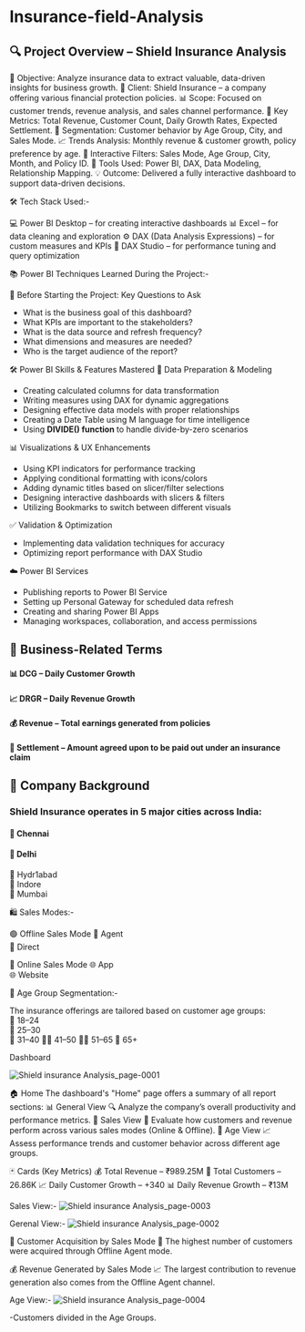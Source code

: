 # Insurance-field-Analysis
## 🔍 Project Overview – Shield Insurance Analysis

📌 Objective: Analyze insurance data to extract valuable, data-driven insights for business growth.
🏢 Client: Shield Insurance – a company offering various financial protection policies.
📊 Scope: Focused on customer trends, revenue analysis, and sales channel performance.
🧮 Key Metrics: Total Revenue, Customer Count, Daily Growth Rates, Expected Settlement.
👥 Segmentation: Customer behavior by Age Group, City, and Sales Mode.
📈 Trends Analysis: Monthly revenue & customer growth, policy preference by age.
🔁 Interactive Filters: Sales Mode, Age Group, City, Month, and Policy ID.
📂 Tools Used: Power BI, DAX, Data Modeling, Relationship Mapping.
💡 Outcome: Delivered a fully interactive dashboard to support data-driven decisions.

🛠️ Tech Stack Used:-

💻 Power BI Desktop – for creating interactive dashboards
📊 Excel – for data cleaning and exploration
⚙️ DAX (Data Analysis Expressions) – for custom measures and KPIs
🧪 DAX Studio – for performance tuning and query optimization

📚 Power BI Techniques Learned During the Project:-

🧠 Before Starting the Project: Key Questions to Ask
- What is the business goal of this dashboard?
- What KPIs are important to the stakeholders?
- What is the data source and refresh frequency?
- What dimensions and measures are needed?
- Who is the target audience of the report?

🛠️ Power BI Skills & Features Mastered
🔢 Data Preparation & Modeling
- Creating calculated columns for data transformation  
- Writing measures using DAX for dynamic aggregations  
- Designing effective data models with proper relationships  
- Creating a Date Table using M language for time intelligence  
- Using **DIVIDE() function** to handle divide-by-zero scenarios  

📊 Visualizations & UX Enhancements
- Using KPI indicators for performance tracking  
- Applying conditional formatting with icons/colors  
- Adding dynamic titles based on slicer/filter selections  
- Designing interactive dashboards with slicers & filters  
- Utilizing Bookmarks to switch between different visuals  

✅ Validation & Optimization
- Implementing data validation techniques for accuracy  
- Optimizing report performance with DAX Studio  

☁️ Power BI Services
- Publishing reports to Power BI Service
- Setting up Personal Gateway for scheduled data refresh  
- Creating and sharing Power BI Apps 
- Managing workspaces, collaboration, and access permissions

## 💼 Business-Related Terms
#### 📊 DCG – Daily Customer Growth 
#### 📈 DRGR – Daily Revenue Growth 
#### 💰 Revenue – Total earnings generated from policies
#### 🤝 Settlement – Amount agreed upon to be paid out under an insurance claim

## 🏢 Company Background

### Shield Insurance operates in 5 major cities across India:  
#### 📍 Chennai  
#### 📍 Delhi  
📍 Hydr1abad  
📍 Indore  
📍 Mumbai

🛍️ Sales Modes:-

🟢 Offline Sales Mode 
🔹 Agent  
🔹 Direct  

🔵 Online Sales Mode 
🌐 App  
🌐 Website  

👥 Age Group Segmentation:-

The insurance offerings are tailored based on customer age groups:  
👶 18–24  
🧑 25–30  
🧔 31–40 
👨‍🦱 41–50 
👨‍🦳 51–65 
👴 65+

Dashboard

![Shield insurance Analysis_page-0001](https://github.com/user-attachments/assets/8508c297-520e-48f7-bec9-fde745efd7a3)

🏠 Home
The dashboard's "Home" page offers a summary of all report sections:
📊 General View
🔍 Analyze the company’s overall productivity and performance metrics.
🛒 Sales View
💼 Evaluate how customers and revenue perform across various sales modes (Online & Offline).
👥 Age View
📈 Assess performance trends and customer behavior across different age groups.

🃏 Cards (Key Metrics)
💰 Total Revenue – ₹989.25M
👥 Total Customers – 26.86K
📈 Daily Customer Growth – +340
📊 Daily Revenue Growth – ₹13M

Sales View:-
![Shield insurance Analysis_page-0003](https://github.com/user-attachments/assets/58b21402-f18b-4d0d-bf2a-146804429b16)


Gerenal View:-
![Shield insurance Analysis_page-0002](https://github.com/user-attachments/assets/244e6f87-2475-47d8-898c-077ad391de37)



🤝 Customer Acquisition by Sales Mode
👥 The highest number of customers were acquired through Offline Agent mode.

💰 Revenue Generated by Sales Mode
📈 The largest contribution to revenue generation also comes from the Offline Agent channel.

Age View:-
![Shield insurance Analysis_page-0004](https://github.com/user-attachments/assets/b06d3497-0bca-4b8a-969f-ef27f4642a09)

-Customers divided in the Age Groups.



